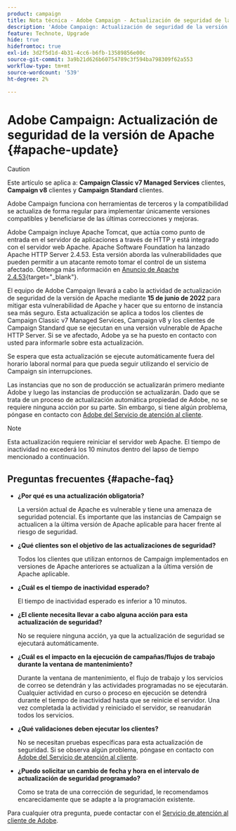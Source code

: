 ```yaml
---
product: campaign
title: Nota técnica - Adobe Campaign - Actualización de seguridad de la versión de Apache
description: 'Adobe Campaign: Actualización de seguridad de la versión de Apache'
feature: Technote, Upgrade
hide: true
hidefromtoc: true
exl-id: 3d2f5d1d-4b31-4cc6-b6fb-13589856e00c
source-git-commit: 3a9b21d626b60754789c3f594ba798309f62a553
workflow-type: tm+mt
source-wordcount: '539'
ht-degree: 2%

---
```


# Adobe Campaign: Actualización de seguridad de la versión de Apache {#apache-update}

>[!CAUTION]
>Este artículo se aplica a: **Campaign Classic v7 Managed Services** clientes, **Campaign v8** clientes y **Campaign Standard** clientes.

Adobe Campaign funciona con herramientas de terceros y la compatibilidad se actualiza de forma regular para implementar únicamente versiones compatibles y beneficiarse de las últimas correcciones y mejoras.

Adobe Campaign incluye Apache Tomcat, que actúa como punto de entrada en el servidor de aplicaciones a través de HTTP y está integrado con el servidor web Apache. Apache Software Foundation ha lanzado Apache HTTP Server 2.4.53. Esta versión aborda las vulnerabilidades que pueden permitir a un atacante remoto tomar el control de un sistema afectado. Obtenga más información en [Anuncio de Apache 2.4.53](https://downloads.apache.org/httpd/Announcement2.4.html){target="_blank"}.

El equipo de Adobe Campaign llevará a cabo la actividad de actualización de seguridad de la versión de Apache mediante **15 de junio de 2022** para mitigar esta vulnerabilidad de Apache y hacer que su entorno de instancia sea más seguro. Esta actualización se aplica a todos los clientes de Campaign Classic v7 Managed Services, Campaign v8 y los clientes de Campaign Standard que se ejecutan en una versión vulnerable de Apache HTTP Server. Si se ve afectado, Adobe ya se ha puesto en contacto con usted para informarle sobre esta actualización.

Se espera que esta actualización se ejecute automáticamente fuera del horario laboral normal para que pueda seguir utilizando el servicio de Campaign sin interrupciones.

Las instancias que no son de producción se actualizarán primero mediante Adobe y luego las instancias de producción se actualizarán. Dado que se trata de un proceso de actualización automática propiedad de Adobe, no se requiere ninguna acción por su parte. Sin embargo, si tiene algún problema, póngase en contacto con [Adobe del Servicio de atención al cliente](https://experienceleague.adobe.com/?support-solution=Campaign#support).


>[!NOTE]
>Esta actualización requiere reiniciar el servidor web Apache. El tiempo de inactividad no excederá los 10 minutos dentro del lapso de tiempo mencionado a continuación.
> 

## Preguntas frecuentes {#apache-faq}

* **¿Por qué es una actualización obligatoria?**

  La versión actual de Apache es vulnerable y tiene una amenaza de seguridad potencial. Es importante que las instancias de Campaign se actualicen a la última versión de Apache aplicable para hacer frente al riesgo de seguridad.

* **¿Qué clientes son el objetivo de las actualizaciones de seguridad?**

  Todos los clientes que utilizan entornos de Campaign implementados en versiones de Apache anteriores se actualizan a la última versión de Apache aplicable.

* **¿Cuál es el tiempo de inactividad esperado?**

  El tiempo de inactividad esperado es inferior a 10 minutos.

* **¿El cliente necesita llevar a cabo alguna acción para esta actualización de seguridad?**

  No se requiere ninguna acción, ya que la actualización de seguridad se ejecutará automáticamente.

* **¿Cuál es el impacto en la ejecución de campañas/flujos de trabajo durante la ventana de mantenimiento?**

  Durante la ventana de mantenimiento, el flujo de trabajo y los servicios de correo se detendrán y las actividades programadas no se ejecutarán. Cualquier actividad en curso o proceso en ejecución se detendrá durante el tiempo de inactividad hasta que se reinicie el servidor. Una vez completada la actividad y reiniciado el servidor, se reanudarán todos los servicios.

* **¿Qué validaciones deben ejecutar los clientes?**

  No se necesitan pruebas específicas para esta actualización de seguridad. Si se observa algún problema, póngase en contacto con [Adobe del Servicio de atención al cliente](https://experienceleague.adobe.com/?support-solution=Campaign#support).


* **¿Puedo solicitar un cambio de fecha y hora en el intervalo de actualización de seguridad programado?**

  Como se trata de una corrección de seguridad, le recomendamos encarecidamente que se adapte a la programación existente.


Para cualquier otra pregunta, puede contactar con el [Servicio de atención al cliente de Adobe](https://experienceleague.adobe.com/?support-solution=Campaign#support).
